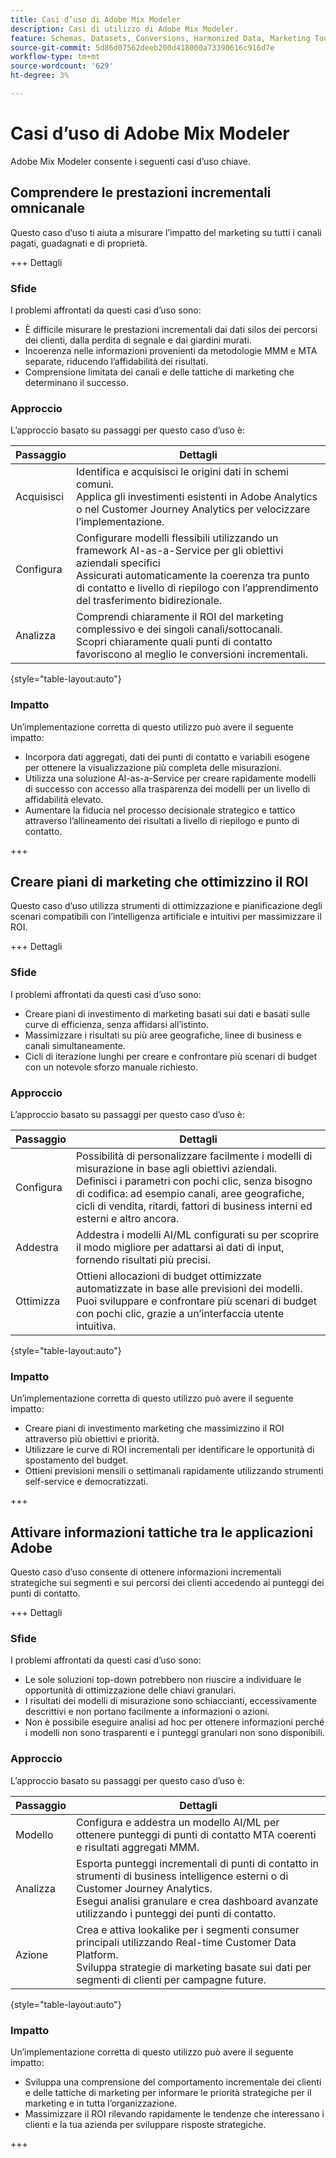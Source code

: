 ```yaml
---
title: Casi d’uso di Adobe Mix Modeler
description: Casi di utilizzo di Adobe Mix Modeler.
feature: Schemas, Datasets, Conversions, Harmonized Data, Marketing Touch Points, Models, Plans
source-git-commit: 5d86d07562deeb200d418000a73390616c916d7e
workflow-type: tm+mt
source-wordcount: '629'
ht-degree: 3%

---
```



# Casi d’uso di Adobe Mix Modeler

Adobe Mix Modeler consente i seguenti casi d’uso chiave.

## Comprendere le prestazioni incrementali omnicanale

Questo caso d’uso ti aiuta a misurare l’impatto del marketing su tutti i canali pagati, guadagnati e di proprietà.

+++ Dettagli

### Sfide

I problemi affrontati da questi casi d’uso sono:

* È difficile misurare le prestazioni incrementali dai dati silos dei percorsi dei clienti, dalla perdita di segnale e dai giardini murati.
* Incoerenza nelle informazioni provenienti da metodologie MMM e MTA separate, riducendo l’affidabilità dei risultati.
* Comprensione limitata dei canali e delle tattiche di marketing che determinano il successo.

### Approccio

L’approccio basato su passaggi per questo caso d’uso è:

| Passaggio | Dettagli |
|---|---|
| Acquisisci | Identifica e acquisisci le origini dati in schemi comuni. <br/>Applica gli investimenti esistenti in Adobe Analytics o nel Customer Journey Analytics per velocizzare l’implementazione. |
| Configura | Configurare modelli flessibili utilizzando un framework AI-as-a-Service per gli obiettivi aziendali specifici<br/>Assicurati automaticamente la coerenza tra punto di contatto e livello di riepilogo con l’apprendimento del trasferimento bidirezionale. |
| Analizza | Comprendi chiaramente il ROI del marketing complessivo e dei singoli canali/sottocanali.<br/>Scopri chiaramente quali punti di contatto favoriscono al meglio le conversioni incrementali. |

{style="table-layout:auto"}


### Impatto

Un’implementazione corretta di questo utilizzo può avere il seguente impatto:

* Incorpora dati aggregati, dati dei punti di contatto e variabili esogene per ottenere la visualizzazione più completa delle misurazioni.
* Utilizza una soluzione AI-as-a-Service per creare rapidamente modelli di successo con accesso alla trasparenza dei modelli per un livello di affidabilità elevato.
* Aumentare la fiducia nel processo decisionale strategico e tattico attraverso l’allineamento dei risultati a livello di riepilogo e punto di contatto.

+++


## Creare piani di marketing che ottimizzino il ROI

Questo caso d’uso utilizza strumenti di ottimizzazione e pianificazione degli scenari compatibili con l’intelligenza artificiale e intuitivi per massimizzare il ROI.

+++ Dettagli

### Sfide

I problemi affrontati da questi casi d’uso sono:

* Creare piani di investimento di marketing basati sui dati e basati sulle curve di efficienza, senza affidarsi all’istinto.
* Massimizzare i risultati su più aree geografiche, linee di business e canali simultaneamente.
* Cicli di iterazione lunghi per creare e confrontare più scenari di budget con un notevole sforzo manuale richiesto.


### Approccio

L’approccio basato su passaggi per questo caso d’uso è:

| Passaggio | Dettagli |
|---|---|
| Configura | Possibilità di personalizzare facilmente i modelli di misurazione in base agli obiettivi aziendali.<br/>Definisci i parametri con pochi clic, senza bisogno di codifica: ad esempio canali, aree geografiche, cicli di vendita, ritardi, fattori di business interni ed esterni e altro ancora. |
| Addestra | Addestra i modelli AI/ML configurati su per scoprire il modo migliore per adattarsi ai dati di input, fornendo risultati più precisi. |
| Ottimizza | Ottieni allocazioni di budget ottimizzate automatizzate in base alle previsioni dei modelli.<br/>Puoi sviluppare e confrontare più scenari di budget con pochi clic, grazie a un’interfaccia utente intuitiva. |

{style="table-layout:auto"}


### Impatto

Un’implementazione corretta di questo utilizzo può avere il seguente impatto:

* Creare piani di investimento marketing che massimizzino il ROI attraverso più obiettivi e priorità.
* Utilizzare le curve di ROI incrementali per identificare le opportunità di spostamento del budget.
* Ottieni previsioni mensili o settimanali rapidamente utilizzando strumenti self-service e democratizzati.

+++

<!-- This use case is not supported with initial release

## Make data-driven inflight optimizations

This use case helps you to improve ROI weekly by assessing actual and forecasted performance to make inflight improvements.

+++ Details

### Challenges

The challenges this use case addresses are:

* Campaign performance is often slow, or lacks granularity need to confidently optimize.
* Messy, non-standardized data across dozens of channels and sources drives slow time to insight.
* No democratized access to tools and overreliance on select experts or external vendors, increasing turnaround times.



### Approach

The step based approach for this use case:

| Step | Details |
|---|---|
| Ingest | Ingest data in common schemas for easy model refreshes and reusability across Experience Platform applications.<br/>Streamline data piping, cleaning & QA with automated harmonization tools. |
| Refresh | Build and refresh AI/ML  models using a user-friendly, self-service platform.<br/>Get new results, including historic and forecasted ROIs by channel, on a weekly or monthly basis. |
| Optimize | Make rapid inflight optimizations by shifting spend across channels based on measured performance. |

{style="table-layout:auto"}


### Impact 

Successful implementation of this use can have the following impact:

* Maximize speed, scalability, and usability across measurement & analytic use cases with standardized data schemas and common data foundation.
* Rapidly make weekly or monthly inflight optimizations and maximize ROI with data-driven spend shifts that reflect best forecasted ROIs.

+++

-->

## Attivare informazioni tattiche tra le applicazioni Adobe

Questo caso d’uso consente di ottenere informazioni incrementali strategiche sui segmenti e sui percorsi dei clienti accedendo ai punteggi dei punti di contatto.

+++ Dettagli

### Sfide

I problemi affrontati da questi casi d’uso sono:

* Le sole soluzioni top-down potrebbero non riuscire a individuare le opportunità di ottimizzazione delle chiavi granulari.
* I risultati dei modelli di misurazione sono schiaccianti, eccessivamente descrittivi e non portano facilmente a informazioni o azioni.
* Non è possibile eseguire analisi ad hoc per ottenere informazioni perché i modelli non sono trasparenti e i punteggi granulari non sono disponibili.


### Approccio

L’approccio basato su passaggi per questo caso d’uso è:

| Passaggio | Dettagli |
|---|---|
| Modello | Configura e addestra un modello AI/ML per ottenere punteggi di punti di contatto MTA coerenti e risultati aggregati MMM. |
| Analizza | Esporta punteggi incrementali di punti di contatto in strumenti di business intelligence esterni o di Customer Journey Analytics.<br/>Esegui analisi granulare e crea dashboard avanzate utilizzando i punteggi dei punti di contatto. |
| Azione | Crea e attiva lookalike per i segmenti consumer principali utilizzando Real-time Customer Data Platform.<br/>Sviluppa strategie di marketing basate sui dati per segmenti di clienti per campagne future. |

{style="table-layout:auto"}


### Impatto

Un’implementazione corretta di questo utilizzo può avere il seguente impatto:

* Sviluppa una comprensione del comportamento incrementale dei clienti e delle tattiche di marketing per informare le priorità strategiche per il marketing e in tutta l’organizzazione.
* Massimizzare il ROI rilevando rapidamente le tendenze che interessano i clienti e la tua azienda per sviluppare risposte strategiche.


+++

